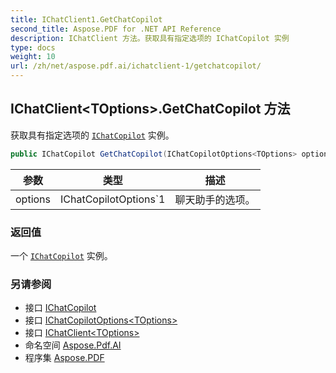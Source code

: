 ```yaml
---
title: IChatClient1.GetChatCopilot
second_title: Aspose.PDF for .NET API Reference
description: IChatClient 方法。获取具有指定选项的 IChatCopilot 实例
type: docs
weight: 10
url: /zh/net/aspose.pdf.ai/ichatclient-1/getchatcopilot/
---
```

## IChatClient&lt;TOptions&gt;.GetChatCopilot 方法

获取具有指定选项的 [`IChatCopilot`](../../ichatcopilot/) 实例。

```csharp
public IChatCopilot GetChatCopilot(IChatCopilotOptions<TOptions> options)
```

| 参数 | 类型 | 描述 |
| --- | --- | --- |
| options | IChatCopilotOptions`1 | 聊天助手的选项。 |

### 返回值

一个 [`IChatCopilot`](../../ichatcopilot/) 实例。

### 另请参阅

* 接口 [IChatCopilot](../../ichatcopilot/)
* 接口 [IChatCopilotOptions&lt;TOptions&gt;](../../ichatcopilotoptions-1/)
* 接口 [IChatClient&lt;TOptions&gt;](../)
* 命名空间 [Aspose.Pdf.AI](../../../aspose.pdf.ai/)
* 程序集 [Aspose.PDF](../../../)